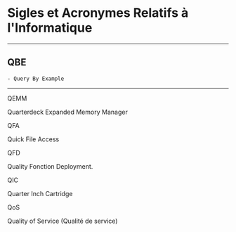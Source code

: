# **Sigles et Acronymes Relatifs à l'Informatique**

---
## **QBE**

    - Query By Example
---
QEMM

Quarterdeck Expanded Memory Manager

QFA

Quick File Access

QFD

Quality Fonction Deployment.

QIC

Quarter Inch Cartridge

QoS

Quality of Service (Qualité de service)
